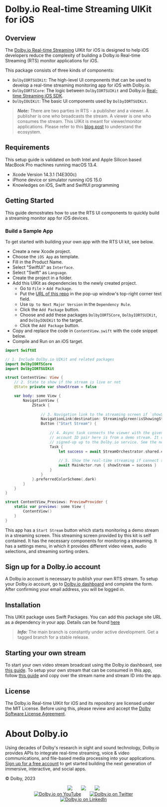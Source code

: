 <!--
[![Build Package](https://github.com/dolbyio-samples/template-repo/actions/workflows/build-package.yml/badge.svg)](https://github.com/dolbyio-samples/template-repo/actions/workflows/build-package.yml)
[![Publish Package](https://github.com/dolbyio-samples/template-repo/actions/workflows/publish-package.yml/badge.svg)](https://github.com/dolbyio-samples/template-repo/actions/workflows/publish-package.yml)
[![npm](https://img.shields.io/npm/v/dolbyio-samples/template-repo)](https://www.npmjs.com/package/dolbyio-samples/template-repo)
[![License](https://img.shields.io/github/license/dolbyio-samples/template-repo)](LICENSE)

Adding shields would also be amazing -->

# Dolby.io Real-time Streaming UIKit for iOS

## Overview

The [Dolby.io Real-time Streaming](https://dolby.io/products/real-time-streaming/) UIKit for iOS is designed to help iOS developers reduce the complexity of building a Dolby.io Real-time Streaming (RTS) monitor applications for iOS.

This package consists of three kinds of components:  

* `DolbyIORTSUIKit`: The high-level UI components that can be used to develop a real-time streaming monitoring app for iOS with Dolby.io.  
* `DolbyIORTSCore`: The logic between `DolbyIORTSUIKit` and Dolby.io [Real-time Streaming iOS SDK](https://docs.dolby.io/streaming-apis/docs/ios).
* `DolbyIOUIKit`: The basic UI components used by `DolbyIORTSUIKit`.  

> **_Note:_** There are two parties in RTS - a publisher and a viewer. A publisher is one who broadcasts the stream. A viewer is one who consumes the stream. This UIKit is meant for viewer/monitor applications. Please refer to this [blog post](https://dolby.io/blog/real-time-streaming-with-dolby-io/) to understand the ecosystem.

## Requirements

This setup guide is validated on both Intel and Apple Silicon based MacBook Pro machines running macOS 13.4.

* Xcode Version 14.3.1 (14E300c)
* iPhone device or simulator running iOS 15.0
* Knowledges on iOS, Swift and SwiftUI programming

## Getting Started

This guide demostrates how to use the RTS UI components to quickly build a streaming monitor app for iOS devices.

### Build a Sample App

To get started with building your own app with the RTS UI kit, see below.

* Create a new Xcode project.
* Choose the `iOS App` as template.
* Fill in the Product Name.
* Select "SwiftUI" as `Interface`.
* Select "Swift" as `Language`.
* Create the project in a folder.
* Add this UIKit as dependencies to the newly created project.  
  * Go to `File` > `Add Package`.
  * Put the [URL of this repo](https://github.com/DolbyIO/rts-uikit-ios) in the pop-up window's top-right corner text field.
  * Use `Up to Next Major Version` in the `Dependency Rule`.
  * Click the `Add Package` button.
  * Choose and add these packages `DolbyIORTSCore`,  `DolbyIORTSUIKit`, and `DolbyIOUIKit` to the target.
  * Click the `Add Package` button.
* Copy and replace the code in `ContentView.swift` with the code snippet below.
* Compile and Run on an iOS target.

```swift
import SwiftUI

// 1. Include Dolby.io UIKit and related packages
import DolbyIORTSCore
import DolbyIORTSUIKit

struct ContentView: View {
    // 2. State to show if the stream is live or not
    @State private var showStream = false

    var body: some View {
        NavigationView {
            ZStack {
                
                // 3. Navigation link to the streaming screen if `showStream` is true
                NavigationLink(destination: StreamingScreen(isShowingStreamView: $showStream), isActive: $showStream) { EmptyView() }
                Button ("Start Stream") {
                
                    // 4. Async task connects the viewer with the given stream name and account ID. The stream name and 
                    // account ID pair here is from a demo stream. It can be replaced by a pair being given by a publisher who has 
                    // signed-up up to the Dolby.io service. See the next section below to set up your own streams.
                    Task {
                        let success = await StreamOrchestrator.shared.connect(streamName: "simulcastmultiview", accountID: "k9Mwad")
                        
                        // 5. Show the real-time streaming if connect successfully
                        await MainActor.run { showStream = success }
                    }
                }
            }.preferredColorScheme(.dark)
        }
    }
}

struct ContentView_Previews: PreviewProvider {
    static var previews: some View {
        ContentView()
    }
}
```

This app has a `Start Stream` button which starts monitoring a demo stream in a streaming screen. This streaming screen provided by this kit is self contained. It has the necessary  components for monitoring a streaming. It has a settings menu, in which it provides different video views, audio selections, and streaming sorting orders.

## Sign up for a Dolby.io account

A Dolby.io account is necessary to publish your own RTS stream. To setup your Dolby.io account, go to [Dolby.io dashboard](https://dashboard.dolby.io) and complete the form. After confirming your email address, you will be logged in.

## Installation

This UIKit package uses Swift Packages. You can add this package site URL as a dependency in your app. Details can be found [here](https://developer.apple.com/documentation/xcode/swift-packages)

> **_Info:_** The main branch is constantly under active development. Get a tagged branch for a stable release.

## Starting your own stream

To start your own video stream broadcast using the Dolby.io dashboard, see [this guide](https://docs.dolby.io/streaming-apis/docs/how-to-broadcast-in-dashboard). To setup your own stream that can be consumed in this app, follow [this guide](https://docs.dolby.io/streaming-apis/docs/managing-your-tokens#creating-a-publishing-token) and copy over the stream name and stream ID into the app.

## License

The Dolby.io Real-time UIKit for iOS and its repository are licensed under the MIT License. Before using this, please review and accept the [Dolby Software License Agreement](LICENSE).

# About Dolby.io

Using decades of Dolby's research in sight and sound technology, Dolby.io provides APIs to integrate real-time streaming, voice & video communications, and file-based media processing into your applications. [Sign up for a free account](https://dashboard.dolby.io/signup/) to get started building the next generation of immersive, interactive, and social apps.

&copy; Dolby, 2023

<div align="center">
  <a href="https://dolby.io/" target="_blank"><img src="https://img.shields.io/badge/Dolby.io-0A0A0A?style=for-the-badge&logo=dolby&logoColor=white"/></a>
&nbsp; &nbsp; &nbsp;
  <a href="https://docs.dolby.io/" target="_blank"><img src="https://img.shields.io/badge/Dolby.io-Docs-0A0A0A?style=for-the-badge&logoColor=white"/></a>
&nbsp; &nbsp; &nbsp;
  <a href="https://dolby.io/blog/category/developer/" target="_blank"><img src="https://img.shields.io/badge/Dolby.io-Blog-0A0A0A?style=for-the-badge&logoColor=white"/></a>
</div>

<div align="center">
&nbsp; &nbsp; &nbsp;
  <a href="https://youtube.com/@dolbyio" target="_blank"><img src="https://img.shields.io/badge/YouTube-red?style=flat-square&logo=youtube&logoColor=white" alt="Dolby.io on YouTube"/></a>
&nbsp; &nbsp; &nbsp; 
  <a href="https://twitter.com/dolbyio" target="_blank"><img src="https://img.shields.io/badge/Twitter-blue?style=flat-square&logo=twitter&logoColor=white" alt="Dolby.io on Twitter"/></a>
&nbsp; &nbsp; &nbsp;
  <a href="https://www.linkedin.com/company/dolbyio/" target="_blank"><img src="https://img.shields.io/badge/LinkedIn-0077B5?style=flat-square&logo=linkedin&logoColor=white" alt="Dolby.io on LinkedIn"/></a>
</div>


